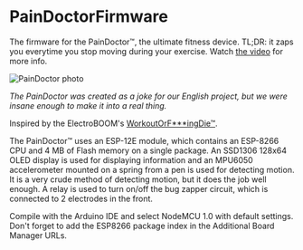 # PainDoctorFirmware

The firmware for the PainDoctor™, the ultimate fitness device. TL;DR: it zaps you everytime you stop moving during your exercise. Watch [the video](http://paindoctor.wz.cz/paindoctor.mp4) for more info.

![PainDoctor photo](https://user-images.githubusercontent.com/41787099/111153211-f3aebf80-8591-11eb-9d22-26e972d19110.png)

_The PainDoctor was created as a joke for our English project, but we were insane enough to make it into a real thing._

Inspired by the ElectroBOOM's [WorkoutOrF\*\*\*ingDie™](https://youtu.be/A0314QOklz8).

The PainDoctor™ uses an ESP-12E module, which contains an ESP-8266 CPU and 4 MB of Flash memory on a single package. An SSD1306 128x64 OLED display is used for displaying information and an MPU6050 accelerometer mounted on a spring from a pen is used for detecting motion. It is a very crude method of detecting motion, but it does the job well enough. A relay is used to turn on/off the bug zapper circuit, which is connected to 2 electrodes in the front.

Compile with the Arduino IDE and select NodeMCU 1.0 with default settings. Don't forget to add the ESP8266 package index in the Additional Board Manager URLs.
